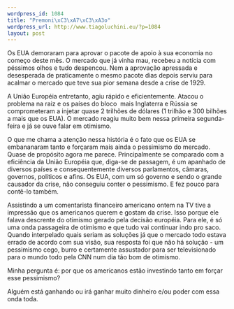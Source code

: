 ```yaml
--- 
wordpress_id: 1084
title: "Premoni\xC3\xA7\xC3\xA3o"
wordpress_url: http://www.tiagoluchini.eu/?p=1084
layout: post
---
```

Os EUA demoraram para aprovar o pacote de apoio à sua economia no começo deste mês. O mercado que já vinha mau, recebeu a notícia com péssimos olhos e tudo despencou. Nem a aprovação apressada e desesperada de praticamente o mesmo pacote dias depois serviu para acalmar o mercado que teve sua pior semana desde a crise de 1929.

A União Européia entretanto, agiu rápido e eficientemente. Atacou o problema na raiz e os países do bloco  mais Inglaterra e Rússia se comprometeram a injetar quase 2 trilhões de dólares (1 trilhão e 300 bilhões a mais que os EUA). O mercado reagiu muito bem nessa primeira segunda-feira e já se ouve falar em otimismo.

O que me chama a atenção nessa história é o fato que os EUA se embananaram tanto e forçaram mais ainda o pessimismo do mercado. Quase de propósito agora me parece. Principalmente se comparado com a eficiência da União Européia que, diga-se de passagem, é um apanhado de diversos países e consequentemente diversos parlamentos, câmaras, governos, políticos e afins. Os EUA, com um só governo e sendo o grande causador da crise, não conseguiu conter o pessimismo. E fez pouco para contê-lo também.

Assistindo a um comentarista financeiro americano ontem na TV tive a impressão que os americanos querem e gostam da crise. Isso porque ele falava descrente do otimismo gerado pela decisão européia. Para ele, é só uma onda passageira de otimismo e que tudo vai continuar indo pro saco. Quando interpelado quais seriam as soluções já que o mercado todo estava errado de acordo com sua visão, sua resposta foi que não há solução - um pessimismo cego, burro e certamente assustador para ser televisionado para o mundo todo pela CNN num dia tão bom de otimismo.

Minha pergunta é: por que os americanos estão investindo tanto em forçar esse pessimismo?

Alguém está ganhando ou irá ganhar muito dinheiro e/ou poder com essa onda toda.
